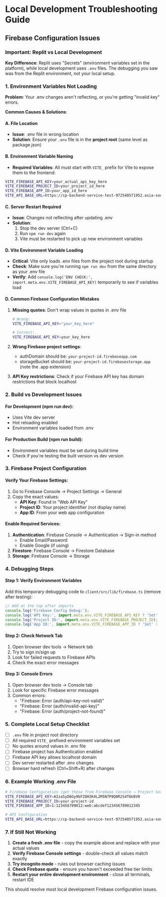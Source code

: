 # Local Development Troubleshooting Guide

## Firebase Configuration Issues

### Important: Replit vs Local Development
**Key Difference**: Replit uses "Secrets" (environment variables set in the platform), while local development uses `.env` files. The debugging you saw was from the Replit environment, not your local setup.

### 1. Environment Variables Not Loading
**Problem**: Your .env changes aren't reflecting, or you're getting "invalid key" errors.

**Common Causes & Solutions**:

#### A. File Location
- **Issue**: .env file in wrong location
- **Solution**: Ensure your `.env` file is in the **project root** (same level as package.json)

#### B. Environment Variable Naming
- **Required Variables**: All must start with `VITE_` prefix for Vite to expose them to the frontend:
```bash
VITE_FIREBASE_API_KEY=your_actual_api_key_here
VITE_FIREBASE_PROJECT_ID=your_project_id_here  
VITE_FIREBASE_APP_ID=your_app_id_here
VITE_API_BASE_URL=https://cp-backend-service-test-972540571952.asia-south1.run.app
```

#### C. Server Restart Required
- **Issue**: Changes not reflecting after updating .env
- **Solution**: 
  1. Stop the dev server (Ctrl+C)
  2. Run `npm run dev` again
  3. Vite must be restarted to pick up new environment variables

#### D. Vite Environment Variable Loading
- **Critical**: Vite only loads .env files from the project root during startup
- **Check**: Make sure you're running `npm run dev` from the same directory as your .env file
- **Verify**: Add `console.log('ENV CHECK:', import.meta.env.VITE_FIREBASE_API_KEY)` temporarily to see if variables load

#### D. Common Firebase Configuration Mistakes
1. **Missing quotes**: Don't wrap values in quotes in .env file
   ```bash
   # Wrong:
   VITE_FIREBASE_API_KEY="your_key_here"
   
   # Correct:
   VITE_FIREBASE_API_KEY=your_key_here
   ```

2. **Wrong Firebase project settings**:
   - authDomain should be: `your-project-id.firebaseapp.com`
   - storageBucket should be: `your-project-id.firebasestorage.app` (note the .app extension)

3. **API Key restrictions**: Check if your Firebase API key has domain restrictions that block localhost

### 2. Build vs Development Issues

#### For Development (npm run dev):
- Uses Vite dev server
- Hot reloading enabled
- Environment variables loaded from .env

#### For Production Build (npm run build):
- Environment variables must be set during build time
- Check if you're testing the built version vs dev version

### 3. Firebase Project Configuration

#### Verify Your Firebase Settings:
1. Go to Firebase Console → Project Settings → General
2. Copy the exact values:
   - **API Key**: Found in "Web API Key"
   - **Project ID**: Your project identifier (not display name)
   - **App ID**: From your web app configuration

#### Enable Required Services:
1. **Authentication**: Firebase Console → Authentication → Sign-in method
   - Enable Email/Password
   - Enable Google (if using)
2. **Firestore**: Firebase Console → Firestore Database
3. **Storage**: Firebase Console → Storage

### 4. Debugging Steps

#### Step 1: Verify Environment Variables
Add this temporary debugging code to `client/src/lib/firebase.ts` (remove after testing):

```javascript
// Add at the top after imports
console.log('Firebase Config Debug:');
console.log('API Key:', import.meta.env.VITE_FIREBASE_API_KEY ? 'Set' : 'Missing');
console.log('Project ID:', import.meta.env.VITE_FIREBASE_PROJECT_ID);
console.log('App ID:', import.meta.env.VITE_FIREBASE_APP_ID ? 'Set' : 'Missing');
```

#### Step 2: Check Network Tab
1. Open browser dev tools → Network tab
2. Try to sign in/sign up
3. Look for failed requests to Firebase APIs
4. Check the exact error messages

#### Step 3: Console Errors
1. Open browser dev tools → Console tab
2. Look for specific Firebase error messages
3. Common errors:
   - "Firebase: Error (auth/api-key-not-valid)"
   - "Firebase: Error (auth/invalid-api-key)"
   - "Firebase: Error (auth/project-not-found)"

### 5. Complete Local Setup Checklist

- [ ] `.env` file in project root directory
- [ ] All required `VITE_` prefixed environment variables set
- [ ] No quotes around values in .env file
- [ ] Firebase project has Authentication enabled
- [ ] Firebase API key allows localhost domain
- [ ] Dev server restarted after .env changes
- [ ] Browser hard refresh (Ctrl+Shift+R) after changes

### 6. Example Working .env File

```bash
# Firebase Configuration (get these from Firebase Console → Project Settings)
VITE_FIREBASE_API_KEY=AIzaSyD6Gy9bFZ8H3K4L2M5N7P8Q0R2S4T6U8V0
VITE_FIREBASE_PROJECT_ID=your-project-id
VITE_FIREBASE_APP_ID=1:123456789012:web:abcdef123456789012345

# API Configuration  
VITE_API_BASE_URL=https://cp-backend-service-test-972540571952.asia-south1.run.app
```

### 7. If Still Not Working

1. **Create a fresh .env file** - copy the example above and replace with your actual values
2. **Verify Firebase Console settings** - double-check all values match exactly
3. **Try incognito mode** - rules out browser caching issues
4. **Check Firebase quota** - ensure you haven't exceeded free tier limits
5. **Restart your entire development environment** - close all terminals, restart IDE

This should resolve most local development Firebase configuration issues.